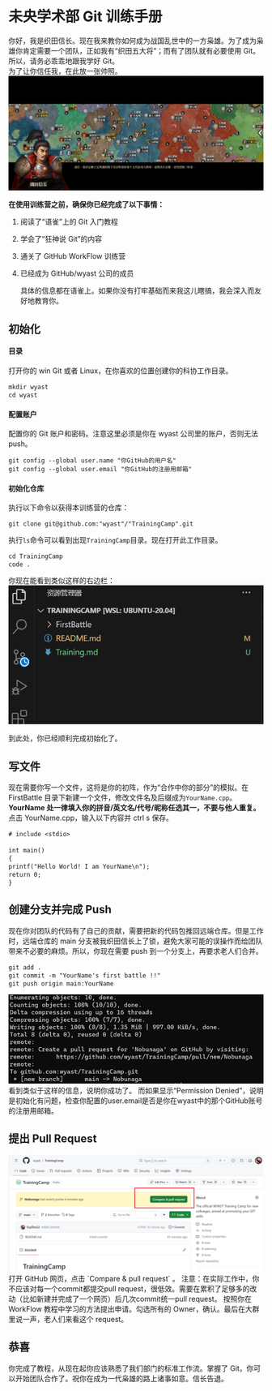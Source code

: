 # 未央学术部 Git 训练手册

你好，我是织田信长。现在我来教你如何成为战国乱世中的一方枭雄。为了成为枭雄你肯定需要一个团队，正如我有“织田五大将”；而有了团队就有必要使用 Git。所以，请务必乖乖地跟我学好 Git。  
为了让你信任我，在此放一张帅照。  
<img src="./Nobunaga.jpg">

**在使用训练营之前，确保你已经完成了以下事情：**

1. 阅读了“语雀”上的 Git 入门教程
2. 学会了“狂神说 Git”的内容
3. 通关了 GitHub WorkFlow 训练营
4. 已经成为 GitHub/wyast 公司的成员

    具体的信息都在语雀上。如果你没有打牢基础而来我这儿瞎搞，我会深入而友好地教育你。

## 初始化

#### 目录

打开你的 win Git 或者 Linux，在你喜欢的位置创建你的科协工作目录。

    mkdir wyast
    cd wyast

#### 配置账户

配置你的 Git 账户和密码。注意这里必须是你在 wyast 公司里的账户，否则无法 push。

    git config --global user.name "你GitHub的用户名"
    git config --global user.email "你GitHub的注册用邮箱"

#### 初始化仓库

执行以下命令以获得本训练营的仓库：

    git clone git@github.com:"wyast"/"TrainingCamp".git

执行`ls`命令可以看到出现`TrainingCamp`目录。现在打开此工作目录。

    cd TrainingCamp
    code .

你现在能看到类似这样的右边栏：  
<img src="./code.jpg">

到此处，你已经顺利完成初始化了。

## 写文件

现在需要你写一个文件，这将是你的初阵，作为“合作中你的部分”的模拟。在 FirstBattle 目录下新建一个文件，修改文件名及后缀成为`YourName.cpp`。**YourName 处一律填入你的拼音/英文名/代号/昵称任选其一，不要与他人重复。**  
点击 YourName.cpp，输入以下内容并 ctrl s 保存。

    # include <stdio>

    int main()
    {
    printf("Hello World! I am YourName\n");
    return 0;
    }

## 创建分支并完成 Push

现在你对团队的代码有了自己的贡献，需要把新的代码包推回远端仓库。但是工作时，远端仓库的 main 分支被我织田信长上了锁，避免大家可能的误操作而给团队带来不必要的麻烦。所以，你现在需要 push 到一个分支上，再要求老人们合并。

    git add .
    git commit -m "YourName's first battle !!"
    git push origin main:YourName

<img src="./push.jpg">
看到类似于这样的信息，说明你成功了。  
而如果显示“Permission Denied”，说明是初始化有问题，检查你配置的user.email是否是你在wyast中的那个GitHub账号的注册用邮箱。

## 提出 Pull Request

<img src="./pr.jpg">
打开 GitHub 网页，点击 `Compare & pull request` 。  
注意：在实际工作中，你不应该对每一个commit都提交pull request，很低效。需要在累积了足够多的改动（比如新建并完成了一个网页）后几次commit统一pull request。  
按照你在 WorkFlow 教程中学习的方法提出申请。勾选所有的 Owner，确认。最后在大群里说一声，老人们来看这个 request。

## 恭喜

你完成了教程，从现在起你应该熟悉了我们部门的标准工作流。掌握了 Git，你可以开始团队合作了。祝你在成为一代枭雄的路上诸事如意。信长告退。
